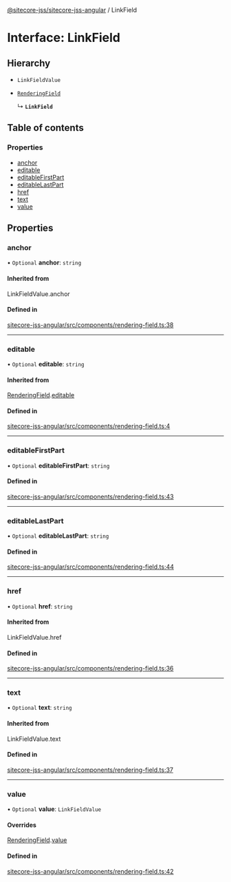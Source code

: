 [@sitecore-jss/sitecore-jss-angular](../README.md) / LinkField

# Interface: LinkField

## Hierarchy

- `LinkFieldValue`

- [`RenderingField`](RenderingField.md)

  ↳ **`LinkField`**

## Table of contents

### Properties

- [anchor](LinkField.md#anchor)
- [editable](LinkField.md#editable)
- [editableFirstPart](LinkField.md#editablefirstpart)
- [editableLastPart](LinkField.md#editablelastpart)
- [href](LinkField.md#href)
- [text](LinkField.md#text)
- [value](LinkField.md#value)

## Properties

### anchor

• `Optional` **anchor**: `string`

#### Inherited from

LinkFieldValue.anchor

#### Defined in

[sitecore-jss-angular/src/components/rendering-field.ts:38](https://github.com/Sitecore/jss/blob/0917729be/packages/sitecore-jss-angular/src/components/rendering-field.ts#L38)

___

### editable

• `Optional` **editable**: `string`

#### Inherited from

[RenderingField](RenderingField.md).[editable](RenderingField.md#editable)

#### Defined in

[sitecore-jss-angular/src/components/rendering-field.ts:4](https://github.com/Sitecore/jss/blob/0917729be/packages/sitecore-jss-angular/src/components/rendering-field.ts#L4)

___

### editableFirstPart

• `Optional` **editableFirstPart**: `string`

#### Defined in

[sitecore-jss-angular/src/components/rendering-field.ts:43](https://github.com/Sitecore/jss/blob/0917729be/packages/sitecore-jss-angular/src/components/rendering-field.ts#L43)

___

### editableLastPart

• `Optional` **editableLastPart**: `string`

#### Defined in

[sitecore-jss-angular/src/components/rendering-field.ts:44](https://github.com/Sitecore/jss/blob/0917729be/packages/sitecore-jss-angular/src/components/rendering-field.ts#L44)

___

### href

• `Optional` **href**: `string`

#### Inherited from

LinkFieldValue.href

#### Defined in

[sitecore-jss-angular/src/components/rendering-field.ts:36](https://github.com/Sitecore/jss/blob/0917729be/packages/sitecore-jss-angular/src/components/rendering-field.ts#L36)

___

### text

• `Optional` **text**: `string`

#### Inherited from

LinkFieldValue.text

#### Defined in

[sitecore-jss-angular/src/components/rendering-field.ts:37](https://github.com/Sitecore/jss/blob/0917729be/packages/sitecore-jss-angular/src/components/rendering-field.ts#L37)

___

### value

• `Optional` **value**: `LinkFieldValue`

#### Overrides

[RenderingField](RenderingField.md).[value](RenderingField.md#value)

#### Defined in

[sitecore-jss-angular/src/components/rendering-field.ts:42](https://github.com/Sitecore/jss/blob/0917729be/packages/sitecore-jss-angular/src/components/rendering-field.ts#L42)
